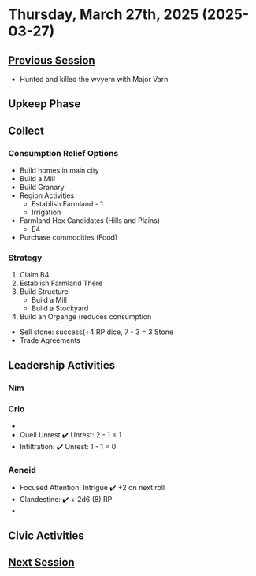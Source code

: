 # Thursday, March 27th, 2025 (2025-03-27)

## [Previous Session](./2025-03-20.md)

- Hunted and killed the wvyern with Major Varn

## Upkeep Phase

## Collect

### Consumption Relief Options

- Build homes in main city
- Build a Mill
- Build Granary
- Region Activities
  - Establish Farmland - 1
  - Irrigation
- Farmland Hex Candidates (Hills and Plains)
  - E4
- Purchase commodities (Food)

### Strategy

1. Claim B4
2. Establish Farmland There
3. Build Structure
   - Build a Mill
   - Build a Stockyard
4. Build an Orpange (reduces consumption

- Sell stone: success(+4 RP dice, 7 - 3 = 3 Stone
- Trade Agreements

## Leadership Activities

### Nim

### Crio

-
- Quell Unrest ✔️ Unrest: 2 - 1 = 1
- Infiltration: ✔️ Unrest: 1 - 1 = 0

### Aeneid

- Focused Attention: Intrigue ✔️ +2 on next roll
- Clandestine: ✔️ + 2d6 (8) RP
-

## Civic Activities

## [Next Session](./2025-04-10.md)
